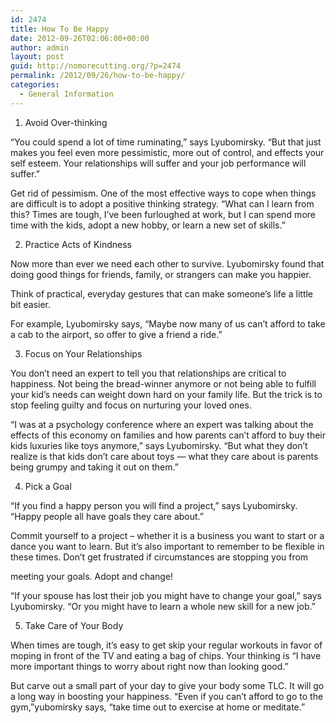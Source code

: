 ```yaml
---
id: 2474
title: How To Be Happy
date: 2012-09-26T02:06:00+00:00
author: admin
layout: post
guid: http://nomorecutting.org/?p=2474
permalink: /2012/09/26/how-to-be-happy/
categories:
  - General Information
---
```

1. Avoid Over-thinking

&#8220;You could spend a lot of time ruminating,&#8221; says Lyubomirsky. &#8220;But that just makes you feel even more pessimistic, more out of control, and effects your self esteem. Your relationships will suffer and your job performance will suffer.&#8221;

Get rid of pessimism. One of the most effective ways to cope when things are difficult is to adopt a positive thinking strategy. &#8220;What can I learn from this? Times are tough, I&#8217;ve been furloughed at work, but I can spend more time with the kids, adopt a new hobby, or learn a new set of skills.&#8221;

2. Practice Acts of Kindness

Now more than ever we need each other to survive. Lyubomirsky found that doing good things for friends, family, or strangers can make you happier.

Think of practical, everyday gestures that can make someone&#8217;s life a little bit easier.
  
For example, Lyubomirsky says, &#8220;Maybe now many of us can&#8217;t afford to take a cab to the airport, so offer to give a friend a ride.&#8221;

3. Focus on Your Relationships

You don&#8217;t need an expert to tell you that relationships are critical to happiness. Not being the bread-winner anymore or not being able to fulfill your kid&#8217;s needs can weight down hard on your family life. But the trick is to stop feeling guilty and focus on nurturing your loved ones.

&#8220;I was at a psychology conference where an expert was talking about the effects of this economy on families and how parents can&#8217;t afford to buy their kids luxuries like toys anymore,&#8221; says Lyubomirsky. &#8220;But what they don&#8217;t realize is that kids don&#8217;t care about toys &#8212; what they care about is parents being grumpy and taking it out on them.&#8221;

4. Pick a Goal

&#8220;If you find a happy person you will find a project,&#8221; says Lyubomirsky. &#8220;Happy people all have goals they care about.&#8221;

Commit yourself to a project &#8211; whether it is a business you want to start or a dance you want to learn. But it&#8217;s also important to remember to be flexible in these times. Don&#8217;t get frustrated if circumstances are stopping you from
  
meeting your goals. Adopt and change!

&#8220;If your spouse has lost their job you might have to change your goal,&#8221; says Lyubomirsky. &#8220;Or you might have to learn a whole new skill for a new job.&#8221;

5. Take Care of Your Body

When times are tough, it&#8217;s easy to get skip your regular workouts in favor of moping in front of the TV and eating a bag of chips. Your thinking is &#8220;I have more important things to worry about right now than looking good.&#8221;

But carve out a small part of your day to give your body some TLC. It will go a long way in boosting your happiness. &#8220;Even if you can&#8217;t afford to go to the gym,&#8221;yubomirsky says, &#8220;take time out to exercise at home or meditate.&#8221;